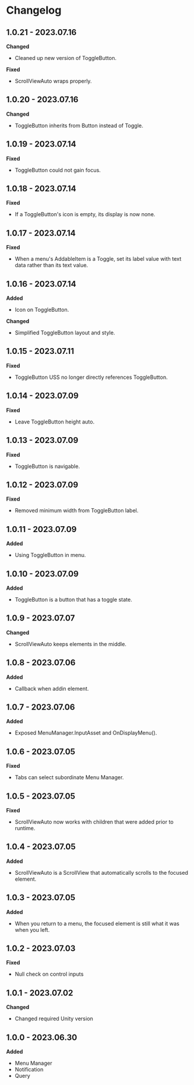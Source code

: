 # Changelog

## 1.0.21 - 2023.07.16

**Changed**

- Cleaned up new version of ToggleButton.

**Fixed**

- ScrollViewAuto wraps properly.

## 1.0.20 - 2023.07.16

**Changed**

- ToggleButton inherits from Button instead of Toggle.

## 1.0.19 - 2023.07.14

**Fixed**

- ToggleButton could not gain focus.

## 1.0.18 - 2023.07.14

**Fixed**

- If a ToggleButton's icon is empty, its display is now none.

## 1.0.17 - 2023.07.14

**Fixed**

- When a menu's AddableItem is a Toggle, set its label value with text data rather than its text value.

## 1.0.16 - 2023.07.14

**Added**

- Icon on ToggleButton.

**Changed**

- Simplified ToggleButton layout and style.

## 1.0.15 - 2023.07.11

**Fixed**

- ToggleButton USS no longer directly references ToggleButton.

## 1.0.14 - 2023.07.09

**Fixed**

- Leave ToggleButton height auto.

## 1.0.13 - 2023.07.09

**Fixed**

- ToggleButton is navigable.

## 1.0.12 - 2023.07.09

**Fixed**

- Removed minimum width from ToggleButton label.

## 1.0.11 - 2023.07.09

**Added**

- Using ToggleButton in menu.

## 1.0.10 - 2023.07.09

**Added**

- ToggleButton is a button that has a toggle state.

## 1.0.9 - 2023.07.07

**Changed**

- ScrollViewAuto keeps elements in the middle.

## 1.0.8 - 2023.07.06

**Added**

- Callback when addin element.

## 1.0.7 - 2023.07.06

**Added**

- Exposed MenuManager.InputAsset and OnDisplayMenu().

## 1.0.6 - 2023.07.05

**Fixed**

- Tabs can select subordinate Menu Manager.

## 1.0.5 - 2023.07.05

**Fixed**

- ScrollViewAuto now works with children that were added prior to runtime.

## 1.0.4 - 2023.07.05

**Added**

- ScrollViewAuto is a ScrollView that automatically scrolls to the focused element.

## 1.0.3 - 2023.07.05

**Added**

- When you return to a menu, the focused element is still what it was when you left.

## 1.0.2 - 2023.07.03

**Fixed**

- Null check on control inputs

## 1.0.1 - 2023.07.02

**Changed**

- Changed required Unity version

## 1.0.0 - 2023.06.30

**Added**

- Menu Manager
- Notification
- Query
